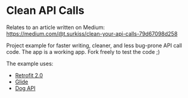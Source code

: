 # Clean API Calls

Relates to an article written on Medium:
https://medium.com/@t.surkiss/clean-your-api-calls-79d67098d258

Project example for faster writing, cleaner, and less bug-prone API call code.
The app is a working app. Fork freely to test the code ;)

The example uses:
* [Retrofit 2.0](http://square.github.io/retrofit/)
* [Glide](https://github.com/bumptech/glide)
* [Dog API](https://dog.ceo/dog-api/)
